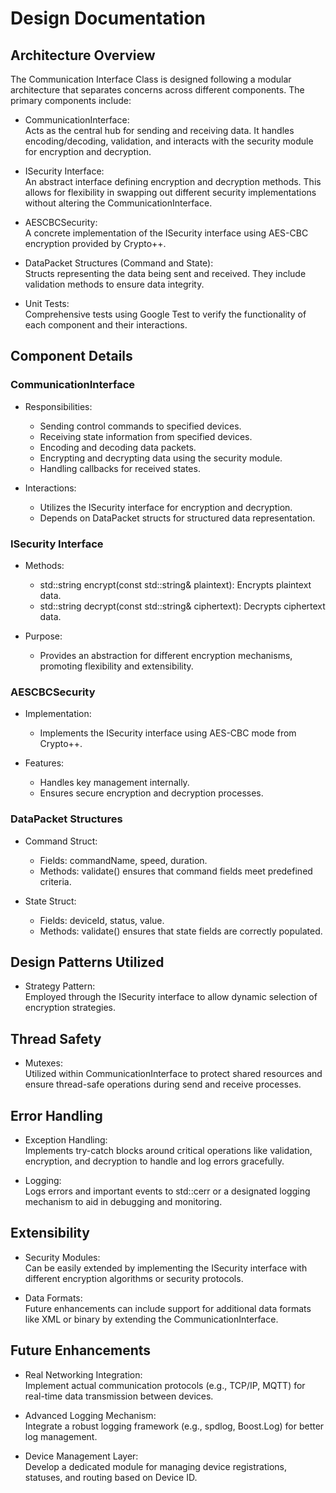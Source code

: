 # Design Documentation

## Architecture Overview

The Communication Interface Class is designed following a modular architecture that separates concerns across different components. The primary components include:

- CommunicationInterface:  
  Acts as the central hub for sending and receiving data. It handles encoding/decoding, validation, and interacts with the security module for encryption and decryption.

- ISecurity Interface:  
  An abstract interface defining encryption and decryption methods. This allows for flexibility in swapping out different security implementations without altering the CommunicationInterface.

- AESCBCSecurity:  
  A concrete implementation of the ISecurity interface using AES-CBC encryption provided by Crypto++.

- DataPacket Structures (Command and State):  
  Structs representing the data being sent and received. They include validation methods to ensure data integrity.

- Unit Tests:  
  Comprehensive tests using Google Test to verify the functionality of each component and their interactions.


## Component Details

### CommunicationInterface

- Responsibilities:
  - Sending control commands to specified devices.
  - Receiving state information from specified devices.
  - Encoding and decoding data packets.
  - Encrypting and decrypting data using the security module.
  - Handling callbacks for received states.

- Interactions:
  - Utilizes the ISecurity interface for encryption and decryption.
  - Depends on DataPacket structs for structured data representation.

### ISecurity Interface

- Methods:
  - std::string encrypt(const std::string& plaintext): Encrypts plaintext data.
  - std::string decrypt(const std::string& ciphertext): Decrypts ciphertext data.

- Purpose:
  - Provides an abstraction for different encryption mechanisms, promoting flexibility and extensibility.

### AESCBCSecurity

- Implementation:
  - Implements the ISecurity interface using AES-CBC mode from Crypto++.
  
- Features:
  - Handles key management internally.
  - Ensures secure encryption and decryption processes.

### DataPacket Structures

- Command Struct:
  - Fields: commandName, speed, duration.
  - Methods: validate() ensures that command fields meet predefined criteria.

- State Struct:
  - Fields: deviceId, status, value.
  - Methods: validate() ensures that state fields are correctly populated.

## Design Patterns Utilized

- Strategy Pattern:  
  Employed through the ISecurity interface to allow dynamic selection of encryption strategies.



## Thread Safety

- Mutexes:  
  Utilized within CommunicationInterface to protect shared resources and ensure thread-safe operations during send and receive processes.

## Error Handling

- Exception Handling:  
  Implements try-catch blocks around critical operations like validation, encryption, and decryption to handle and log errors gracefully.

- Logging:  
  Logs errors and important events to std::cerr or a designated logging mechanism to aid in debugging and monitoring.

## Extensibility

- Security Modules:  
  Can be easily extended by implementing the ISecurity interface with different encryption algorithms or security protocols.

- Data Formats:  
  Future enhancements can include support for additional data formats like XML or binary by extending the CommunicationInterface.

## Future Enhancements

- Real Networking Integration:  
  Implement actual communication protocols (e.g., TCP/IP, MQTT) for real-time data transmission between devices.

- Advanced Logging Mechanism:  
  Integrate a robust logging framework (e.g., spdlog, Boost.Log) for better log management.

- Device Management Layer:  
  Develop a dedicated module for managing device registrations, statuses, and routing based on Device ID.
